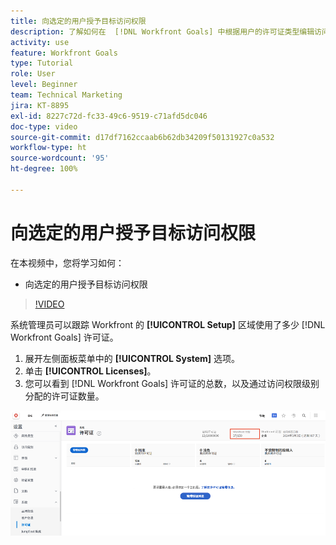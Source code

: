 ```yaml
---
title: 向选定的用户授予目标访问权限
description: 了解如何在  [!DNL Workfront Goals] 中根据用户的许可证类型编辑访问权限级别。
activity: use
feature: Workfront Goals
type: Tutorial
role: User
level: Beginner
team: Technical Marketing
jira: KT-8895
exl-id: 8227c72d-fc33-49c6-9519-c71afd5dc046
doc-type: video
source-git-commit: d17df7162ccaab6b62db34209f50131927c0a532
workflow-type: ht
source-wordcount: '95'
ht-degree: 100%

---
```


# 向选定的用户授予目标访问权限

在本视频中，您将学习如何：

* 向选定的用户授予目标访问权限

>[!VIDEO](https://video.tv.adobe.com/v/335189/?quality=12&learn=on&enablevpops)

系统管理员可以跟踪 Workfront 的 **[!UICONTROL Setup]** 区域使用了多少 [!DNL Workfront Goals] 许可证。

1. 展开左侧面板菜单中的 **[!UICONTROL System]** 选项。
1. 单击 **[!UICONTROL Licenses]**。
1. 您可以看到 [!DNL Workfront Goals] 许可证的总数，以及通过访问权限级别分配的许可证数量。

![屏幕快照：“设置”区域中的 [!DNL Workfront Goals] 许可证数量，位于 [!DNL Workfront]](assets/02-workfront-goals-licenses.png)
